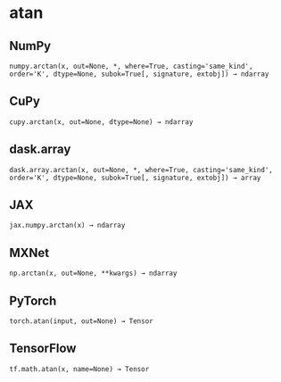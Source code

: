 # atan

## NumPy

```
numpy.arctan(x, out=None, *, where=True, casting='same_kind', order='K', dtype=None, subok=True[, signature, extobj]) → ndarray
```

## CuPy

```
cupy.arctan(x, out=None, dtype=None) → ndarray
```

## dask.array

```
dask.array.arctan(x, out=None, *, where=True, casting='same_kind', order='K', dtype=None, subok=True[, signature, extobj]) → array
```

## JAX

```
jax.numpy.arctan(x) → ndarray
```

## MXNet

```
np.arctan(x, out=None, **kwargs) → ndarray
```

## PyTorch

```
torch.atan(input, out=None) → Tensor
```

## TensorFlow

```
tf.math.atan(x, name=None) → Tensor
```
